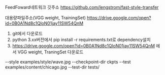 FeedFoward네트워크 깃주소
https://github.com/lengstrom/fast-style-transfer

대용량파일주소(VGG weight, TrainingSet)
https://drive.google.com/open?id=0B0A1Nd8c1QloN01jay11SW54QnM

1. git에서 다운로드
2. python 3.xx버전에서 pip install -r requirements.txt로 dependency설치
3. https://drive.google.com/open?id=0B0A1Nd8c1QloN01jay11SW54QnM
에서 VGG weight, TraningSet 다운로드

--style examples/style/wave.jpg --checkpoint-dir ckpts --test examples/content/chicago.jpg --test-dir tests/